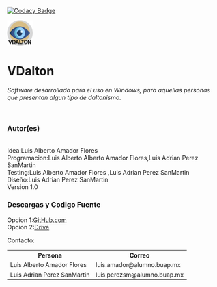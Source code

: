 
[![Codacy Badge](https://api.codacy.com/project/badge/Grade/9815e7ee9b4849a59145552d81e74119)](https://app.codacy.com/manual/LuisAlbertoAmadorFlores/VDalton?utm_source=github.com&utm_medium=referral&utm_content=LuisAlbertoAmadorFlores/VDalton&utm_campaign=Badge_Grade_Dashboard)

<img src="https://github.com/LuisAlbertoAmadorFlores/VDalton/blob/master/VDalton.png"  width="60" height="60">

<h1><b>VDalton</b></h1>
<em>Software desarrollado para el uso en Windows, para aquellas personas que presentan algun tipo de daltonismo.</em>

<br><b><h3>Autor(es)</h3></b>
<br>Idea:Luis Alberto Amador Flores
<br>Programacion:Luis Alberto Alberto Amador Flores,Luis Adrian Perez SanMartin
<br>Testing:Luis Alberto Amador Flores ,Luis Adrian Perez SanMartin
<br>Diseño:Luis Adrian Perez SanMartin
<br>Version 1.0
<br><b><h3>Descargas y Codigo Fuente</h3></b>

Opcion 1:<a href="https://github.com/LuisAlbertoAmadorFlores/VDalton">GitHub.com</a><br>
Opcion 2:<a href="https://drive.google.com/open?id=1KDWu1mYSR66w_KCKsDza6V-VB4ghInuB">Drive</a>

Contacto:
<table>
<tr>
    <th>Persona</th>
    <th>Correo</th>
</tr>
<tr><td>Luis Alberto Amador Flores</td><td>luis.amador@alumno.buap.mx</td></tr>
<tr><td>Luis Adrian Perez SanMartin</td><td>luis.perezsm@alumno.buap.mx</td></tr>
</table>



